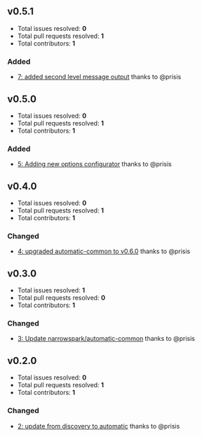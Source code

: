 ## v0.5.1

- Total issues resolved: **0**
- Total pull requests resolved: **1**
- Total contributors: **1**

### Added

 - [7: added second level message output](https://github.com/narrowspark/configurators/pull/7) thanks to @prisis

## v0.5.0

- Total issues resolved: **0**
- Total pull requests resolved: **1**
- Total contributors: **1**

### Added

 - [5: Adding new options configurator](https://github.com/narrowspark/configurators/pull/5) thanks to @prisis

## v0.4.0

- Total issues resolved: **0**
- Total pull requests resolved: **1**
- Total contributors: **1**

### Changed

 - [4: upgraded automatic-common to v0.6.0](https://github.com/narrowspark/configurators/pull/4) thanks to @prisis

## v0.3.0

- Total issues resolved: **1**
- Total pull requests resolved: **0**
- Total contributors: **1**

### Changed

 - [3: Update narrowspark/automatic-common](https://github.com/narrowspark/configurators/issues/3) thanks to @prisis

## v0.2.0

- Total issues resolved: **0**
- Total pull requests resolved: **1**
- Total contributors: **1**

### Changed

 - [2: update from discovery to automatic](https://github.com/narrowspark/configurators/pull/2) thanks to @prisis


